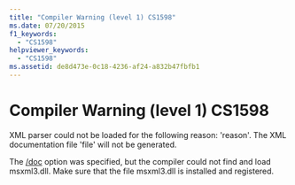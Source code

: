 ```yaml
---
title: "Compiler Warning (level 1) CS1598"
ms.date: 07/20/2015
f1_keywords: 
  - "CS1598"
helpviewer_keywords: 
  - "CS1598"
ms.assetid: de8d473e-0c18-4236-af24-a832b47fbfb1
---
```

# Compiler Warning (level 1) CS1598
XML parser could not be loaded for the following reason: 'reason'. The XML documentation file 'file' will not be generated.  
  
 The [/doc](../compiler-options/doc-compiler-option.md) option was specified, but the compiler could not find and load msxml3.dll. Make sure that the file msxml3.dll is installed and registered.
